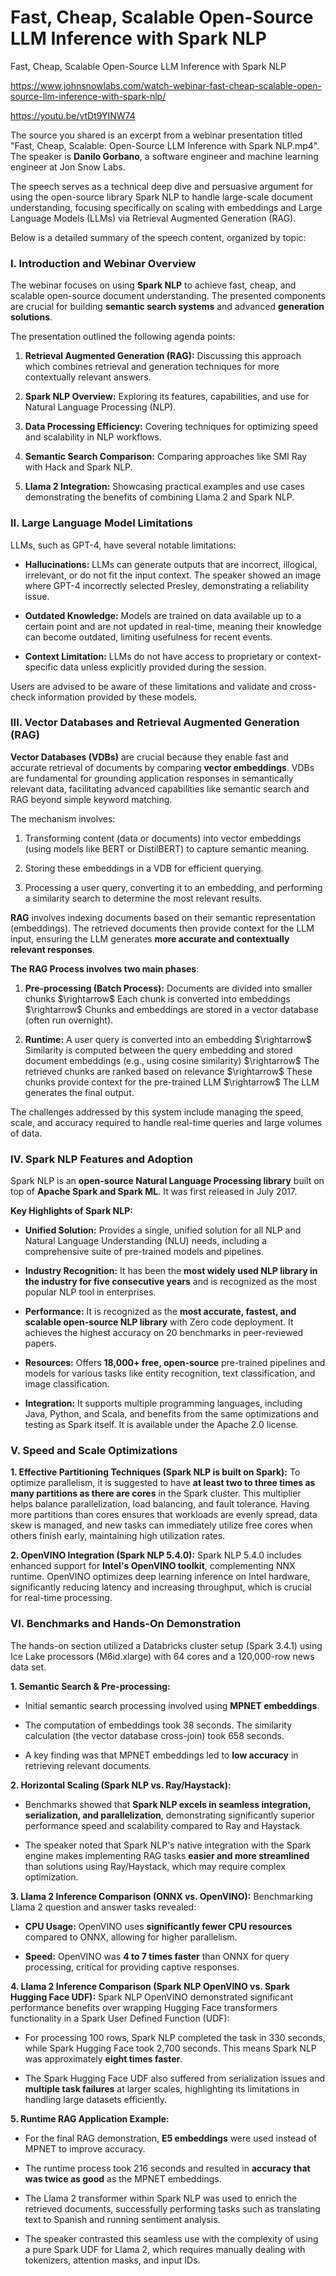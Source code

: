 # Fast, Cheap, Scalable Open-Source LLM Inference with Spark NLP
Fast, Cheap, Scalable Open-Source LLM Inference with Spark NLP

<https://www.johnsnowlabs.com/watch-webinar-fast-cheap-scalable-open-source-llm-inference-with-spark-nlp/>

https://youtu.be/vtDt9YINW74

The source you shared is an excerpt from a webinar presentation titled "Fast, Cheap, Scalable: Open-Source LLM Inference with Spark NLP.mp4". The speaker is **Danilo Gorbano**, a software engineer and machine learning engineer at Jon Snow Labs.

The speech serves as a technical deep dive and persuasive argument for using the open-source library Spark NLP to handle large-scale document understanding, focusing specifically on scaling with embeddings and Large Language Models (LLMs) via Retrieval Augmented Generation (RAG).

Below is a detailed summary of the speech content, organized by topic:

### **I. Introduction and Webinar Overview**

The webinar focuses on using **Spark NLP** to achieve fast, cheap, and scalable open-source document understanding. The presented components are crucial for building **semantic search systems** and advanced **generation solutions**.

The presentation outlined the following agenda points:

1.  **Retrieval Augmented Generation (RAG):** Discussing this approach which combines retrieval and generation techniques for more contextually relevant answers.

2.  **Spark NLP Overview:** Exploring its features, capabilities, and use for Natural Language Processing (NLP).

3.  **Data Processing Efficiency:** Covering techniques for optimizing speed and scalability in NLP workflows.

4.  **Semantic Search Comparison:** Comparing approaches like SMI Ray with Hack and Spark NLP.

5.  **Llama 2 Integration:** Showcasing practical examples and use cases demonstrating the benefits of combining Llama 2 and Spark NLP.

### **II. Large Language Model Limitations**

LLMs, such as GPT-4, have several notable limitations:

- **Hallucinations:** LLMs can generate outputs that are incorrect, illogical, irrelevant, or do not fit the input context. The speaker showed an image where GPT-4 incorrectly selected Presley, demonstrating a reliability issue.

- **Outdated Knowledge:** Models are trained on data available up to a certain point and are not updated in real-time, meaning their knowledge can become outdated, limiting usefulness for recent events.

- **Context Limitation:** LLMs do not have access to proprietary or context-specific data unless explicitly provided during the session.

Users are advised to be aware of these limitations and validate and cross-check information provided by these models.

### **III. Vector Databases and Retrieval Augmented Generation (RAG)**

**Vector Databases (VDBs)** are crucial because they enable fast and accurate retrieval of documents by comparing **vector embeddings**. VDBs are fundamental for grounding application responses in semantically relevant data, facilitating advanced capabilities like semantic search and RAG beyond simple keyword matching.

The mechanism involves:

1.  Transforming content (data or documents) into vector embeddings (using models like BERT or DistilBERT) to capture semantic meaning.

2.  Storing these embeddings in a VDB for efficient querying.

3.  Processing a user query, converting it to an embedding, and performing a similarity search to determine the most relevant results.

**RAG** involves indexing documents based on their semantic representation (embeddings). The retrieved documents then provide context for the LLM input, ensuring the LLM generates **more accurate and contextually relevant responses**.

**The RAG Process involves two main phases**:

1.  **Pre-processing (Batch Process):** Documents are divided into smaller chunks \$\rightarrow\$ Each chunk is converted into embeddings \$\rightarrow\$ Chunks and embeddings are stored in a vector database (often run overnight).

2.  **Runtime:** A user query is converted into an embedding \$\rightarrow\$ Similarity is computed between the query embedding and stored document embeddings (e.g., using cosine similarity) \$\rightarrow\$ The retrieved chunks are ranked based on relevance \$\rightarrow\$ These chunks provide context for the pre-trained LLM \$\rightarrow\$ The LLM generates the final output.

The challenges addressed by this system include managing the speed, scale, and accuracy required to handle real-time queries and large volumes of data.

### **IV. Spark NLP Features and Adoption**

Spark NLP is an **open-source Natural Language Processing library** built on top of **Apache Spark and Spark ML**. It was first released in July 2017.

**Key Highlights of Spark NLP:**

- **Unified Solution:** Provides a single, unified solution for all NLP and Natural Language Understanding (NLU) needs, including a comprehensive suite of pre-trained models and pipelines.

- **Industry Recognition:** It has been the **most widely used NLP library in the industry for five consecutive years** and is recognized as the most popular NLP tool in enterprises.

- **Performance:** It is recognized as the **most accurate, fastest, and scalable open-source NLP library** with Zero code deployment. It achieves the highest accuracy on 20 benchmarks in peer-reviewed papers.

- **Resources:** Offers **18,000+ free, open-source** pre-trained pipelines and models for various tasks like entity recognition, text classification, and image classification.

- **Integration:** It supports multiple programming languages, including Java, Python, and Scala, and benefits from the same optimizations and testing as Spark itself. It is available under the Apache 2.0 license.

### **V. Speed and Scale Optimizations**

**1. Effective Partitioning Techniques (Spark NLP is built on Spark):** To optimize parallelism, it is suggested to have **at least two to three times as many partitions as there are cores** in the Spark cluster. This multiplier helps balance parallelization, load balancing, and fault tolerance. Having more partitions than cores ensures that workloads are evenly spread, data skew is managed, and new tasks can immediately utilize free cores when others finish early, maintaining high utilization rates.

**2. OpenVINO Integration (Spark NLP 5.4.0):** Spark NLP 5.4.0 includes enhanced support for **Intel's OpenVINO toolkit**, complementing NNX runtime. OpenVINO optimizes deep learning inference on Intel hardware, significantly reducing latency and increasing throughput, which is crucial for real-time processing.

### **VI. Benchmarks and Hands-On Demonstration**

The hands-on section utilized a Databricks cluster setup (Spark 3.4.1) using Ice Lake processors (M6id.xlarge) with 64 cores and a 120,000-row news data set.

**1. Semantic Search & Pre-processing:**

- Initial semantic search processing involved using **MPNET embeddings**.

- The computation of embeddings took 38 seconds. The similarity calculation (the vector database cross-join) took 658 seconds.

- A key finding was that MPNET embeddings led to **low accuracy** in retrieving relevant documents.

**2. Horizontal Scaling (Spark NLP vs. Ray/Haystack):**

- Benchmarks showed that **Spark NLP excels in seamless integration, serialization, and parallelization**, demonstrating significantly superior performance speed and scalability compared to Ray and Haystack.

- The speaker noted that Spark NLP's native integration with the Spark engine makes implementing RAG tasks **easier and more streamlined** than solutions using Ray/Haystack, which may require complex optimization.

**3. Llama 2 Inference Comparison (ONNX vs. OpenVINO):** Benchmarking Llama 2 question and answer tasks revealed:

- **CPU Usage:** OpenVINO uses **significantly fewer CPU resources** compared to ONNX, allowing for higher parallelism.

- **Speed:** OpenVINO was **4 to 7 times faster** than ONNX for query processing, critical for providing captive responses.

**4. Llama 2 Inference Comparison (Spark NLP OpenVINO vs. Spark Hugging Face UDF):** Spark NLP OpenVINO demonstrated significant performance benefits over wrapping Hugging Face transformers functionality in a Spark User Defined Function (UDF):

- For processing 100 rows, Spark NLP completed the task in 330 seconds, while Spark Hugging Face took 2,700 seconds. This means Spark NLP was approximately **eight times faster**.

- The Spark Hugging Face UDF also suffered from serialization issues and **multiple task failures** at larger scales, highlighting its limitations in handling large datasets efficiently.

**5. Runtime RAG Application Example:**

- For the final RAG demonstration, **E5 embeddings** were used instead of MPNET to improve accuracy.

- The runtime process took 216 seconds and resulted in **accuracy that was twice as good** as the MPNET embeddings.

- The Llama 2 transformer within Spark NLP was used to enrich the retrieved documents, successfully performing tasks such as translating text to Spanish and running sentiment analysis.

- The speaker contrasted this seamless use with the complexity of using a pure Spark UDF for Llama 2, which requires manually dealing with tokenizers, attention masks, and input IDs.